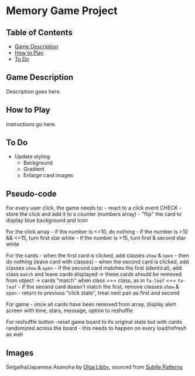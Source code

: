 # Memory Game Project

## Table of Contents

* [Game Description](#description)
* [How to Play](#play)
* [To Do](#todo)

## Game Description

Description goes here.

## How to Play

Instructions go here.

## To Do

- Update styling
    - Background
    - Gradient
    - Enlarge card images

## Pseudo-code

For every user click, the game needs to:
    - react to a click event CHECK
    - store the click and add it to a counter (numbers array)
    - "flip" the card to display blue background and icon

For the click array
    - if the number is <=10, do nothing
    - if the number is >10 && <=15, turn first star white
    - if the number is >15, turn first & second star white

For the cards
    - when the first card is clicked, add classes `show` & `open`
    - then do nothing (leave card with classes)
    - when the second card is clicked, add classes `show` & `open`
    - if the second card matches the first (identical), add class `match` and leave cards displayed
    -> these cards should be removed from object
    -> cards "match" when class === class, as in `fa-leaf` === `fa-leaf`
    - if the second card doesn't match the first, remove classes `show` & `open`
    - return to previous "click state", treat next pair as first and second

For game
    - once all cards have been removed from array, display alert screen with  time, stars,
    message, option to reshuffle

For reshuffle button
    -reset game board to its original state but with cards randomized across the board
    - this needs to happen on every load/refresh as well

## Images

Seigaiha/Japanese Asanoha by [Olga Libby](http://olgalibby.com/), sourced from [Subtle Patterns](www.subtlepatterns.com)
